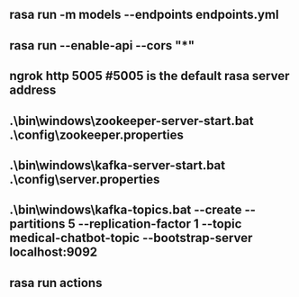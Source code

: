 ## rasa run -m models --endpoints endpoints.yml
## rasa run --enable-api --cors "*"
## ngrok http 5005 #5005 is the default rasa server address
## .\bin\windows\zookeeper-server-start.bat .\config\zookeeper.properties
## .\bin\windows\kafka-server-start.bat .\config\server.properties

## .\bin\windows\kafka-topics.bat --create --partitions 5 --replication-factor 1 --topic medical-chatbot-topic --bootstrap-server localhost:9092

## rasa run actions